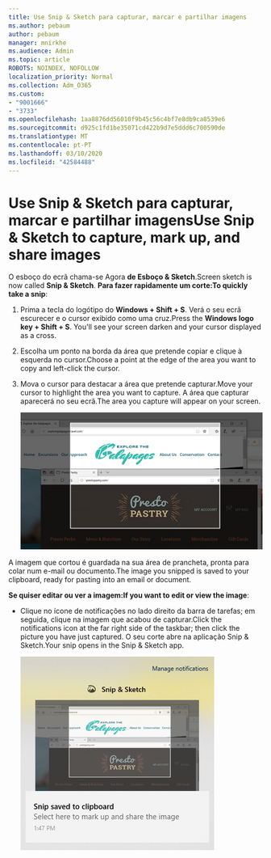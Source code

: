 ```yaml
---
title: Use Snip & Sketch para capturar, marcar e partilhar imagens
ms.author: pebaum
author: pebaum
manager: mnirkhe
ms.audience: Admin
ms.topic: article
ROBOTS: NOINDEX, NOFOLLOW
localization_priority: Normal
ms.collection: Adm_O365
ms.custom:
- "9001666"
- "3733"
ms.openlocfilehash: 1aa8876dd56010f9b45c56c4bf7e8db9ca8539e6
ms.sourcegitcommit: d925c1fd1be35071cd422b9d7e5ddd6c700590de
ms.translationtype: MT
ms.contentlocale: pt-PT
ms.lasthandoff: 03/10/2020
ms.locfileid: "42584488"
---
```

# <a name="use-snip--sketch-to-capture-mark-up-and-share-images"></a><span data-ttu-id="b66cc-102">Use Snip & Sketch para capturar, marcar e partilhar imagens</span><span class="sxs-lookup"><span data-stu-id="b66cc-102">Use Snip & Sketch to capture, mark up, and share images</span></span>

<span data-ttu-id="b66cc-103">O esboço do ecrã chama-se Agora **de Esboço & Sketch**.</span><span class="sxs-lookup"><span data-stu-id="b66cc-103">Screen sketch is now called **Snip & Sketch**.</span></span> <span data-ttu-id="b66cc-104">**Para fazer rapidamente um corte:**</span><span class="sxs-lookup"><span data-stu-id="b66cc-104">**To quickly take a snip**:</span></span>

1. <span data-ttu-id="b66cc-105">Prima a tecla do logótipo do **Windows + Shift + S**. Verá o seu ecrã escurecer e o cursor exibido como uma cruz.</span><span class="sxs-lookup"><span data-stu-id="b66cc-105">Press the **Windows logo key + Shift + S**. You'll see your screen darken and your cursor displayed as a cross.</span></span> 

2. <span data-ttu-id="b66cc-106">Escolha um ponto na borda da área que pretende copiar e clique à esquerda no cursor.</span><span class="sxs-lookup"><span data-stu-id="b66cc-106">Choose a point at the edge of the area you want to copy and left-click the cursor.</span></span> 

3. <span data-ttu-id="b66cc-107">Mova o cursor para destacar a área que pretende capturar.</span><span class="sxs-lookup"><span data-stu-id="b66cc-107">Move your cursor to highlight the area you want to capture.</span></span> <span data-ttu-id="b66cc-108">A área que capturar aparecerá no seu ecrã.</span><span class="sxs-lookup"><span data-stu-id="b66cc-108">The area you capture will appear on your screen.</span></span>

   ![imagem de seleção destacada](media/snipone.png)

<span data-ttu-id="b66cc-110">A imagem que cortou é guardada na sua área de prancheta, pronta para colar num e-mail ou documento.</span><span class="sxs-lookup"><span data-stu-id="b66cc-110">The image you snipped is saved to your clipboard, ready for pasting into an email or document.</span></span> 

<span data-ttu-id="b66cc-111">**Se quiser editar ou ver a imagem:**</span><span class="sxs-lookup"><span data-stu-id="b66cc-111">**If you want to edit or view the image**:</span></span> 

- <span data-ttu-id="b66cc-112">Clique no ícone de notificações no lado direito da barra de tarefas; em seguida, clique na imagem que acabou de capturar.</span><span class="sxs-lookup"><span data-stu-id="b66cc-112">Click the notifications icon at the far right side of the taskbar; then click the picture you have just captured.</span></span> <span data-ttu-id="b66cc-113">O seu corte abre na aplicação Snip & Sketch.</span><span class="sxs-lookup"><span data-stu-id="b66cc-113">Your snip opens in the Snip & Sketch app.</span></span>

   ![imagem de imagem exibindo em app de corte](media/sniptwo.png)
